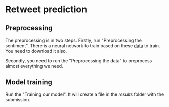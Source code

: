 # Retweet prediction

## Preprocessing

The preprocessing is in two steps. Firstly, run "Preprocessing the sentiment". There is a neural network to train based on these [data](https://www.kaggle.com/kazanova/sentiment140 ) to train. You need to download it also. 

Secondly, you need to run the "Preprocessing the data" to preprocess almost everything we need.

## Model training

Run the "Training our model". It will create a file in the *results* folder with the submission.
